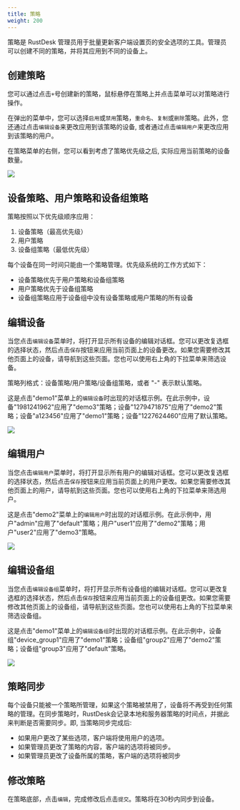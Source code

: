 ```yaml
---
title: 策略
weight: 200
---
```


策略是 RustDesk 管理员用于批量更新客户端设置页的安全选项的工具。管理员可以创建不同的策略，并将其应用到不同的设备上。

## 创建策略

您可以通过点击`+`号创建新的策略，鼠标悬停在策略上并点击菜单可以对策略进行操作。

在弹出的菜单中，您可以选择`启用`或`禁用`策略，`重命名`、`复制`或`删除`策略。此外，您还通过点击`编辑设备`来更改应用到该策略的设备, 或者通过点击`编辑用户`来更改应用到该策略的用户。

在策略菜单的右侧，您可以看到考虑了策略优先级之后, 实际应用当前策略的设备数量。

![](/docs/en/self-host/rustdesk-server-pro/strategy/images/strategy_menu.png)


## 设备策略、用户策略和设备组策略

策略按照以下优先级顺序应用：
1. 设备策略（最高优先级）
2. 用户策略
3. 设备组策略（最低优先级）

每个设备在同一时间只能由一个策略管理。优先级系统的工作方式如下：
- 设备策略优先于用户策略和设备组策略
- 用户策略优先于设备组策略
- 设备组策略应用于设备组中没有设备策略或用户策略的所有设备

## 编辑设备

当您点击`编辑设备`菜单时，将打开显示所有设备的编辑对话框。您可以更改复选框的选择状态，然后点击`保存`按钮来应用当前页面上的设备更改。如果您需要修改其他页面上的设备，请导航到这些页面。您也可以使用右上角的下拉菜单来筛选设备。

策略列格式：设备策略/用户策略/设备组策略，或者 "-" 表示默认策略。

这是点击"demo1"菜单上的`编辑设备`时出现的对话框示例。在此示例中，设备"1981241962"应用了"demo3"策略；设备"1279471875"应用了"demo2"策略；设备"a123456"应用了"demo1"策略；设备"1227624460"应用了默认策略。

![](/docs/en/self-host/rustdesk-server-pro/strategy/images/edit_devices.png)

## 编辑用户

当您点击`编辑用户`菜单时，将打开显示所有用户的编辑对话框。您可以更改复选框的选择状态，然后点击`保存`按钮来应用当前页面上的用户更改。如果您需要修改其他页面上的用户，请导航到这些页面。您也可以使用右上角的下拉菜单来筛选用户。

这是点击"demo2"菜单上的`编辑用户`时出现的对话框示例。在此示例中，用户"admin"应用了"default"策略；用户"user1"应用了"demo2"策略；用户"user2"应用了"demo3"策略。

![](/docs/en/self-host/rustdesk-server-pro/strategy/images/edit_users.png)

## 编辑设备组

当您点击`编辑设备组`菜单时，将打开显示所有设备组的编辑对话框。您可以更改复选框的选择状态，然后点击`保存`按钮来应用当前页面上的设备组更改。如果您需要修改其他页面上的设备组，请导航到这些页面。您也可以使用右上角的下拉菜单来筛选设备组。

这是点击"demo1"菜单上的`编辑设备组`时出现的对话框示例。在此示例中，设备组"device_group1"应用了"demo1"策略；设备组"group2"应用了"demo2"策略；设备组"group3"应用了"default"策略。

![](/docs/en/self-host/rustdesk-server-pro/strategy/images/edit_device_groups.png)

## 策略同步

每个设备只能被一个策略所管理，如果这个策略被禁用了，设备将不再受到任何策略的管理。在同步策略时，RustDesk会记录本地和服务器策略的时间点，并据此来判断是否需要同步。即, 当策略同步完成后:
* 如果用户更改了某些选项，客户端将使用用户的选项。
* 如果管理员更改了策略的内容，客户端的选项将被同步。
* 如果管理员更改了设备所属的策略，客户端的选项将被同步

## 修改策略

在策略底部，点击`编辑`，完成修改后点击`提交`。策略将在30秒内同步到设备。

